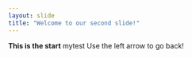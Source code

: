 ```yaml
---
layout: slide
title: "Welcome to our second slide!"
---
```

**This is the start**
mytest
Use the left arrow to go back!
